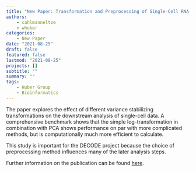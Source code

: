 ```yaml
---
title: "New Paper: Transformation and Preprocessing of Single-Cell RNA-Seq Data"
authors:
    - cahlmanneltze
    - whuber
categories:
    - New Paper
date: "2021-08-25"
draft: false
featured: false
lastmod: "2021-08-25"
projects: []
subtitle: ""
summary: ""
tags:
    - Huber Group
    - Bioinformatics
---
```


The paper explores the effect of different variance stabilizing transformations on the downstream analysis of single-cell data. A comprehensive benchmark shows that the simple log-transformation in combination with PCA shows performance on par with more complicated methods, but is computationally much more efficient to calculate.

This study is important for the DECODE project because the choice of preprocessing method influences many of the later analysis steps.

Further information on the publication can be found [here](/publication/ahlmann-eltze-2021).
